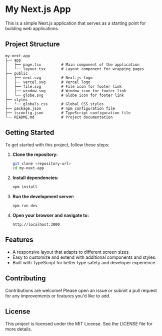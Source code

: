 # My Next.js App

This is a simple Next.js application that serves as a starting point for building web applications. 

## Project Structure

```
my-next-app
├── app
│   ├── page.tsx         # Main component of the application
│   └── layout.tsx       # Layout component for wrapping pages
├── public
│   ├── next.svg         # Next.js logo
│   ├── vercel.svg       # Vercel logo
│   ├── file.svg         # File icon for footer link
│   ├── window.svg       # Window icon for footer link
│   └── globe.svg        # Globe icon for footer link
├── styles
│   └── globals.css      # Global CSS styles
├── package.json         # npm configuration file
├── tsconfig.json        # TypeScript configuration file
└── README.md            # Project documentation
```

## Getting Started

To get started with this project, follow these steps:

1. **Clone the repository:**
   ```bash
   git clone <repository-url>
   cd my-next-app
   ```

2. **Install dependencies:**
   ```bash
   npm install
   ```

3. **Run the development server:**
   ```bash
   npm run dev
   ```

4. **Open your browser and navigate to:**
   ```
   http://localhost:3000
   ```

## Features

- A responsive layout that adapts to different screen sizes.
- Easy to customize and extend with additional components and styles.
- Built with TypeScript for better type safety and developer experience.

## Contributing

Contributions are welcome! Please open an issue or submit a pull request for any improvements or features you'd like to add.

## License

This project is licensed under the MIT License. See the LICENSE file for more details.